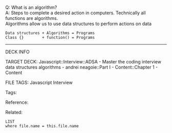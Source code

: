 Q: What is an algorithm?  
A: Steps to complete a desired action in computers. Technically all functions are algorithms.  
Algorithms allow us to use data structures to perform actions on data
```text
Data structures + Algorithms = Programs
Class {}        + function() = Programs
```
<!--ID: 1690032123588-->

---

DECK INFO

TARGET DECK: Javascript::Interview::ADSA - Master the coding interview data structures algorithms - andrei neagoie::Part I - Content::Chapter 1 - Content

FILE TAGS: Javascript Interview

Tags:

Reference:

Related:

```dataview
LIST
where file.name = this.file.name
```

